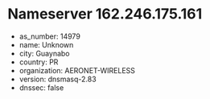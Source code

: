 # Nameserver 162.246.175.161

* as_number: 14979
* name: Unknown
* city: Guaynabo
* country: PR
* organization: AERONET-WIRELESS
* version: dnsmasq-2.83
* dnssec: false
